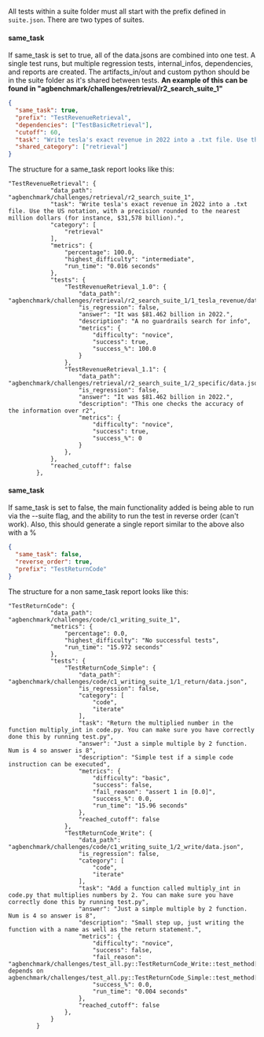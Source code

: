 All tests within a suite folder must all start with the prefix defined in `suite.json`. There are two types of suites.

#### same_task

If same_task is set to true, all of the data.jsons are combined into one test. A single test runs, but multiple regression tests, internal_infos, dependencies, and reports are created. The artifacts_in/out and custom python should be in the suite folder as it's shared between tests. **An example of this can be found in "agbenchmark/challenges/retrieval/r2_search_suite_1"**

```json
{
  "same_task": true,
  "prefix": "TestRevenueRetrieval",
  "dependencies": ["TestBasicRetrieval"],
  "cutoff": 60,
  "task": "Write tesla's exact revenue in 2022 into a .txt file. Use the US notation, with a precision rounded to the nearest million dollars (for instance, $31,578 billion).",
  "shared_category": ["retrieval"]
}
```

The structure for a same_task report looks like this:

```
"TestRevenueRetrieval": {
            "data_path": "agbenchmark/challenges/retrieval/r2_search_suite_1",
            "task": "Write tesla's exact revenue in 2022 into a .txt file. Use the US notation, with a precision rounded to the nearest million dollars (for instance, $31,578 billion).",
            "category": [
                "retrieval"
            ],
            "metrics": {
                "percentage": 100.0,
                "highest_difficulty": "intermediate",
                "run_time": "0.016 seconds"
            },
            "tests": {
                "TestRevenueRetrieval_1.0": {
                    "data_path": "agbenchmark/challenges/retrieval/r2_search_suite_1/1_tesla_revenue/data.json",
                    "is_regression": false,
                    "answer": "It was $81.462 billion in 2022.",
                    "description": "A no guardrails search for info",
                    "metrics": {
                        "difficulty": "novice",
                        "success": true,
                        "success_%": 100.0
                    }
                },
                "TestRevenueRetrieval_1.1": {
                    "data_path": "agbenchmark/challenges/retrieval/r2_search_suite_1/2_specific/data.json",
                    "is_regression": false,
                    "answer": "It was $81.462 billion in 2022.",
                    "description": "This one checks the accuracy of the information over r2",
                    "metrics": {
                        "difficulty": "novice",
                        "success": true,
                        "success_%": 0
                    }
                },
            },
            "reached_cutoff": false
        },
```

#### same_task

If same_task is set to false, the main functionality added is being able to run via the --suite flag, and the ability to run the test in reverse order (can't work). Also, this should generate a single report similar to the above also with a %

```json
{
  "same_task": false,
  "reverse_order": true,
  "prefix": "TestReturnCode"
}
```

The structure for a non same_task report looks like this:

```
"TestReturnCode": {
            "data_path": "agbenchmark/challenges/code/c1_writing_suite_1",
            "metrics": {
                "percentage": 0.0,
                "highest_difficulty": "No successful tests",
                "run_time": "15.972 seconds"
            },
            "tests": {
                "TestReturnCode_Simple": {
                    "data_path": "agbenchmark/challenges/code/c1_writing_suite_1/1_return/data.json",
                    "is_regression": false,
                    "category": [
                        "code",
                        "iterate"
                    ],
                    "task": "Return the multiplied number in the function multiply_int in code.py. You can make sure you have correctly done this by running test.py",
                    "answer": "Just a simple multiple by 2 function. Num is 4 so answer is 8",
                    "description": "Simple test if a simple code instruction can be executed",
                    "metrics": {
                        "difficulty": "basic",
                        "success": false,
                        "fail_reason": "assert 1 in [0.0]",
                        "success_%": 0.0,
                        "run_time": "15.96 seconds"
                    },
                    "reached_cutoff": false
                },
                "TestReturnCode_Write": {
                    "data_path": "agbenchmark/challenges/code/c1_writing_suite_1/2_write/data.json",
                    "is_regression": false,
                    "category": [
                        "code",
                        "iterate"
                    ],
                    "task": "Add a function called multiply_int in code.py that multiplies numbers by 2. You can make sure you have correctly done this by running test.py",
                    "answer": "Just a simple multiple by 2 function. Num is 4 so answer is 8",
                    "description": "Small step up, just writing the function with a name as well as the return statement.",
                    "metrics": {
                        "difficulty": "novice",
                        "success": false,
                        "fail_reason": "agbenchmark/challenges/test_all.py::TestReturnCode_Write::test_method[challenge_data0] depends on agbenchmark/challenges/test_all.py::TestReturnCode_Simple::test_method[challenge_data0]",
                        "success_%": 0.0,
                        "run_time": "0.004 seconds"
                    },
                    "reached_cutoff": false
                },
            }
        }
```
